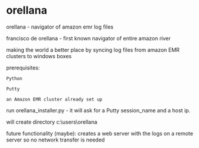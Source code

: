 # orellana
orellana - navigator of amazon emr log files

francisco de orellana - first known navigator of entire amazon river

making the world a better place by syncing log files from amazon EMR clusters to windows boxes

prerequisites:

    Python
  
    Putty

    an Amazon EMR cluster already set up
  
run orellana_installer.py - it will ask for a Putty session_name and a host ip.

will create directory c:\users\orellana

future functionality (maybe):
  creates a web server with the logs on a remote server so no network transfer is needed
  
